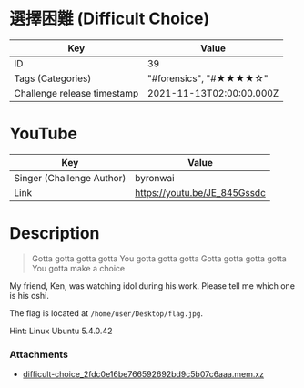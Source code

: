 # 選擇困難 (Difficult Choice)


| Key | Value |
| --- | ----- |
| ID | 39 |
| Tags (Categories) | "#forensics", "#★★★★☆" |
| Challenge release timestamp | 2021-11-13T02:00:00.000Z |

# YouTube

| Key | Value |
| --- | ----- |
| Singer (Challenge Author) | byronwai
| Link | https://youtu.be/JE_845Gssdc

# Description

> Gotta gotta gotta gotta
> You gotta gotta gotta
> Gotta gotta gotta gotta
> You gotta make a choice

My friend, Ken, was watching idol during his work. Please tell me which one is his oshi.

The flag is located at `/home/user/Desktop/flag.jpg`.

Hint: Linux Ubuntu 5.4.0.42

### Attachments

- [difficult-choice_2fdc0e16be766592692bd9c5b07c6aaa.mem.xz](https://file.hkcert21.pwnable.hk/difficult-choice_2fdc0e16be766592692bd9c5b07c6aaa.mem.xz)